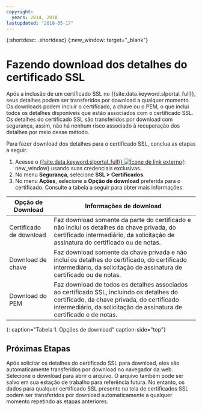 ```yaml
---
copyright:
  years: 2014, 2018
lastupdated: "2018-05-17"
---
```


{:shortdesc: .shortdesc}
{:new_window: target="_blank"}

# Fazendo download dos detalhes do certificado SSL

Após a inclusão de um certificado SSL no {{site.data.keyword.slportal_full}}, seus detalhes podem ser
transferidos por download a qualquer momento. Os downloads podem incluir o certificado, a chave ou o PEM, o que inclui todos os detalhes
disponíveis que estão associados com o certificado SSL. Os detalhes do certificado SSL são transferidos por download com segurança,
assim, não há nenhum risco associado à recuperação dos detalhes por meio desse método.

Para fazer download dos detalhes para o certificado SSL, conclua as etapas a seguir.

1. Acesse o [{{site.data.keyword.slportal_full}} ![Ícone de link externo](../../icons/launch-glyph.svg "Ícone de link externo")](https://control.softlayer.com/){: new_window} usando suas credenciais exclusivas.
2. No menu **Segurança**, selecione **SSL > Certificados**.
3. No menu **Ações**, selecione a **Opção de download** preferida para o
certificado. Consulte a tabela a seguir para obter mais informações:

| Opção de Download      | Informações de download |
| -------------------- | -------------------- |
| Certificado de download |Faz download somente da parte do certificado e não inclui os detalhes da chave privada, do certificado intermediário, da solicitação de assinatura do certificado ou de notas. |
| Download de chave         |Faz download somente da chave privada e não inclui os detalhes do certificado, do certificado intermediário, da solicitação de assinatura de certificado ou de notas. |
| Download do PEM         |Faz download de todos os detalhes associados ao certificado SSL, incluindo os detalhes do certificado, da chave privada, do certificado intermediário, da solicitação de assinatura de certificado e de notas. |
{: caption="Tabela 1. Opções de download" caption-side="top"}

## Próximas Etapas

Após solicitar os detalhes do certificado SSL para download, eles são automaticamente transferidos por download no navegador da web. Selecione o download para abrir o arquivo. O arquivo também pode ser salvo em sua estação de trabalho para referência futura. No
entanto, os dados para qualquer certificado SSL presente na tela de certificados SSL podem ser transferidos por download
automaticamente a qualquer momento repetindo as etapas anteriores.
